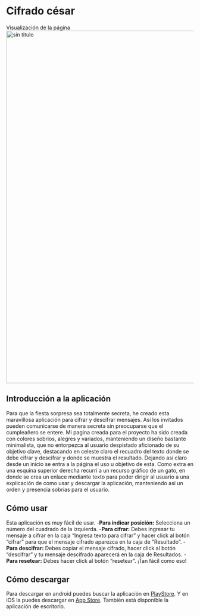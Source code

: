 # Cifrado césar

Visualización de la página
<img width="944" alt="sin titulo" src="https://user-images.githubusercontent.com/37467124/40857858-6fef87d8-65aa-11e8-8c1d-4c3bcd6d1d5f.png">

## Introducción a la aplicación

Para que la fiesta sorpresa sea totalmente secreta, he creado esta maravillosa  aplicación para cifrar y descifrar mensajes. Así los invitados pueden comunicarse de manera secreta sin preocuparse que el cumpleañero se entere.
Mi pagina creada para el proyecto ha sido creada con colores sobrios, alegres y variados, manteniendo un diseño bastante minimalista, que no entorpezca al usuario despistado aficionado de su objetivo clave, destacando en celeste claro el recuadro del texto donde se debe cifrar y descifrar y donde se muestra el resultado. Dejando así claro desde un inicio se entra a la página el uso u objetivo de esta. Como extra en una esquina superior derecha recurri a un recurso gráfico de un gato, en donde se crea un enlace mediante texto para poder dirigir al usuario a una explicación de como usar y descargar la aplicación, manteniendo así un orden y presencia sobrias para el usuario.

## Cómo usar

Esta aplicación es muy fácil de usar.
-**Para indicar posición:** Selecciona un número del cuadrado de la izquierda.
-**Para cifrar:** Debes ingresar tu mensaje a cifrar en la caja “Ingresa texto para cifrar” y hacer click al botón “cifrar” para que el mensaje cifrado aparezca en la caja de “Resultado”.
-**Para descifrar:** Debes copiar el mensaje cifrado, hacer click al botón “descifrar” y tu mensaje descifrado aparecerá en la caja de Resultados.
-**Para resetear:** Debes hacer click al botón “resetear”.
¡Tan fácil como eso!

## Cómo descargar

Para descargar en android puedes buscar la aplicación en [PlayStore](https://play.google.com/store/apps?hl=es). Y en iOS la puedes descargar en [App Store](https://www.apple.com/cl/ios/app-store/). También está disponible la aplicación de escritorio.






